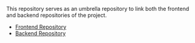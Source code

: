 This repository serves as an umbrella repository to link both the frontend and backend repositories of the project.

- [Frontend Repository](https://github.com/sameersheru01/promanger_frontend.git)
- [Backend Repository](https://github.com/sameersheru01/project2-backend.git)
